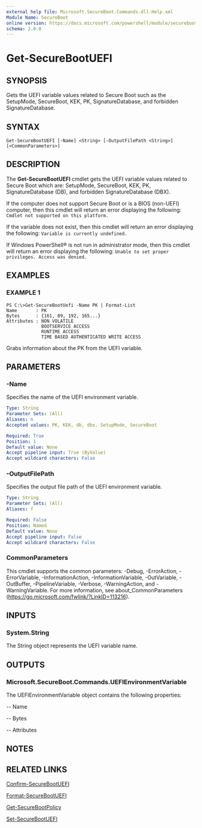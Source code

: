 ```yaml
---
external help file: Microsoft.SecureBoot.Commands.dll-Help.xml
Module Name: SecureBoot
online version: https://docs.microsoft.com/powershell/module/secureboot/get-securebootuefi?view=windowsserver2012-ps&wt.mc_id=ps-gethelp
schema: 2.0.0
---
```


# Get-SecureBootUEFI

## SYNOPSIS
Gets the UEFI variable values related to Secure Boot such as the SetupMode, SecureBoot, KEK, PK, SignatureDatabase, and forbidden SignatureDatabase.

## SYNTAX

```
Get-SecureBootUEFI [-Name] <String> [-OutputFilePath <String>] [<CommonParameters>]
```

## DESCRIPTION
The **Get-SecureBootUEFI** cmdlet gets the UEFI variable values related to Secure Boot which are: SetupMode, SecureBoot, KEK, PK, SignatureDatabase (DB), and forbidden SignatureDatabase (DBX).

If the computer does not support Secure Boot or is a BIOS (non-UEFI) computer, then this cmdlet will return an error displaying the following: `Cmdlet not supported on this platform.`

If the variable does not exist, then this cmdlet will return an error displaying the following: `Variable is currently undefined.`

If Windows PowerShell® is not run in administrator mode, then this cmdlet will return an error displaying the following: `Unable to set proper privileges.
Access was denied.`

## EXAMPLES

### EXAMPLE 1
```
PS C:\>Get-SecureBootUefi -Name PK | Format-List
Name       : PK 
Bytes      : {161, 89, 192, 165...} 
Attributes : NON VOLATILE 
             BOOTSERVICE ACCESS 
             RUNTIME ACCESS 
             TIME BASED AUTHENTICATED WRITE ACCESS
```

Grabs information about the PK from the UEFI variable.

## PARAMETERS

### -Name
Specifies the name of the UEFI environment variable.

```yaml
Type: String
Parameter Sets: (All)
Aliases: n
Accepted values: PK, KEK, db, dbx, SetupMode, SecureBoot

Required: True
Position: 1
Default value: None
Accept pipeline input: True (ByValue)
Accept wildcard characters: False
```

### -OutputFilePath
Specifies the output file path of the UEFI environment variable.

```yaml
Type: String
Parameter Sets: (All)
Aliases: f

Required: False
Position: Named
Default value: None
Accept pipeline input: False
Accept wildcard characters: False
```

### CommonParameters
This cmdlet supports the common parameters: -Debug, -ErrorAction, -ErrorVariable, -InformationAction, -InformationVariable, -OutVariable, -OutBuffer, -PipelineVariable, -Verbose, -WarningAction, and -WarningVariable. For more information, see about_CommonParameters (https://go.microsoft.com/fwlink/?LinkID=113216).

## INPUTS

### System.String
The String object represents the UEFI variable name.

## OUTPUTS

### Microsoft.SecureBoot.Commands.UEFIEnvironmentVariable
The UEFIEnvironmentVariable object contains the following properties: 

 -- Name 

 -- Bytes 

 -- Attributes

## NOTES

## RELATED LINKS

[Confirm-SecureBootUEFI](./Confirm-SecureBootUEFI.md)

[Format-SecureBootUEFI](./Format-SecureBootUEFI.md)

[Get-SecureBootPolicy](./Get-SecureBootPolicy.md)

[Set-SecureBootUEFI](./Set-SecureBootUEFI.md)

